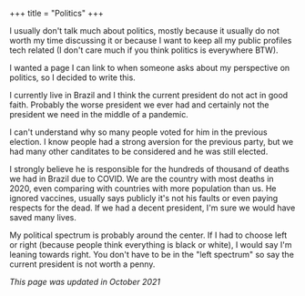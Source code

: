 +++
title = "Politics"
+++

I usually don't talk much about politics, mostly because it usually do not worth
my time discussing it or because I want to keep all my public profiles tech
related (I don't care much if you think politics is everywhere BTW).

I wanted a page I can link to when someone asks about my perspective on
politics, so I decided to write this.

I currently live in Brazil and I think the current president do not act in good
faith. Probably the worse president we ever had and certainly not the president
we need in the middle of a pandemic.

I can't understand why so many people voted for him in the previous election. I
know people had a strong aversion for the previous party, but we had many other
canditates to be considered and he was still elected.

I strongly believe he is responsible for the hundreds of thousand of deaths we
had in Brazil due to COVID. We are the country with most deaths in 2020, even
comparing with countries with more population than us. He ignored vaccines,
usually says publicly it's not his faults or even paying respects for the dead.
If we had a decent president, I'm sure we would have saved many lives.

My political spectrum is probably around the center. If I had to choose left or
right (because people think everything is black or white), I would say I'm
leaning towards right. You don't have to be in the "left spectrum" so say the
current president is not worth a penny.

_This page was updated in October 2021_
